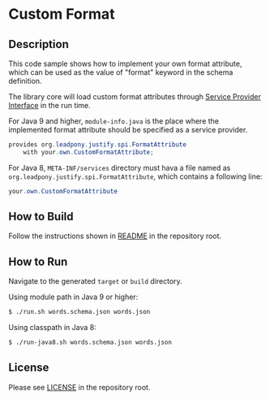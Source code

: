 # Custom Format

## Description

This code sample shows how to implement your own format attribute,
which can be used as the value of "format" keyword in the schema definition.

The library core will load custom format attributes through  [Service Provider Interface] in the run time.

For Java 9 and higher, `module-info.java` is the place where the implemented format attribute should be specified as a service provider.

```java
provides org.leadpony.justify.spi.FormatAttribute
    with your.own.CustomFormatAttribute;
```  

For Java 8, `META-INF/services` directory must hava a file named as `org.leadpony.justify.spi.FormatAttribute`, which contains a following line:

```java
your.own.CustomFormatAttribute
```

## How to Build

Follow the instructions shown in [README](../README.md) in the repository root.

## How to Run

Navigate to the generated `target` or `build` directory.

Using module path in Java 9 or higher:

```bash
$ ./run.sh words.schema.json words.json
```

Using classpath in Java 8:

```bash
$ ./run-java8.sh words.schema.json words.json
```

## License

Please see [LICENSE](../LICENSE) in the repository root.

[Java API for JSON Processing]: https://eclipse-ee4j.github.io/jsonp/
[Service Provider Interface]: https://docs.oracle.com/javase/9/docs/api/java/util/ServiceLoader.html
